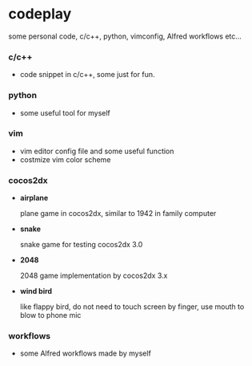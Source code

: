 
codeplay
===========

some personal code, c/c++, python, vimconfig, Alfred workflows etc...

### c/c++

- code snippet in c/c++, some just for fun.

### python

- some useful tool for myself

### vim

- vim editor config file and some useful function
- costmize vim color scheme

### cocos2dx

- **airplane**

  plane game in cocos2dx, similar to 1942 in family computer

- **snake**

  snake game for testing cocos2dx 3.0

- **2048**

  2048 game implementation by cocos2dx 3.x

- **wind bird**

  like flappy bird, do not need to touch screen by finger, use mouth to blow to phone mic

### workflows

- some Alfred workflows made by myself
